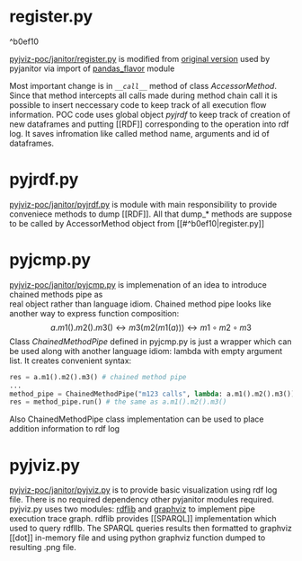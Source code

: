 
# register.py

^b0ef10

[pyjviz-poc/janitor/register.py](https://github.com/asmirnov69/pyjviz-poc/blob/main/janitor/register.py) is modified from [original version](https://github.com/Zsailer/pandas_flavor/blob/master/pandas_flavor/register.py) used by pyjanitor via import of [pandas_flavor](https://github.com/Zsailer/pandas_flavor) module

Most important change is in *`__call__`*  method of class *AccessorMethod*. Since that method intercepts all calls made during method chain call it is possible to insert neccessary code to keep track of all execution flow information. POC code uses global object *pyjrdf* to keep track of creation of new dataframes and putting [[RDF]] corresponding to the operation into rdf log. It saves infromation like called method name, arguments and id of dataframes.

# pyjrdf.py

[pyjviz-poc/janitor/pyjrdf.py](https://github.com/asmirnov69/pyjviz-poc/blob/main/janitor/pyjrdf.py) is module with main responsibility to provide conveniece methods to dump [[RDF]]. All that dump_* methods are suppose to be called by AccessorMethod object from [[#^b0ef10|register.py]]

# pyjcmp.py

[pyjviz-poc/janitor/pyjcmp.py](https://github.com/asmirnov69/pyjviz-poc/blob/main/janitor/pyjcmp.py) is implemenation of an idea to introduce chained methods pipe as   
real object rather than language idiom.
Chained method pipe looks like another way to express function composition:
$$
a.m1().m2().m3() \leftrightarrow m3(m2(m1(a))) \leftrightarrow m1 \circ m2 \circ m3
$$
Class *ChainedMethodPipe* defined in pyjcmp.py is just a wrapper which can be used along with another language idiom: lambda with empty argument list. It creates convenient syntax:

```python
res = a.m1().m2().m3() # chained method pipe
...
method_pipe = ChainedMethodPipe("m123 calls", lambda: a.m1().m2().m3())
res = method_pipe.run() # the same as a.m1().m2().m3()
```

Also ChainedMethodPipe class implementation can be used to place addition information to rdf log

# pyjviz.py

[pyjviz-poc/janitor/pyjviz.py](https://github.com/asmirnov69/pyjviz-poc/blob/main/janitor/pyjviz.py) is to provide basic visualization using rdf log file. There is no required dependency other pyjanitor modules required.
pyjviz.py uses two modules: [rdflib](https://rdflib.readthedocs.io/en/stable/) and [graphviz](https://github.com/xflr6/graphviz) to implement pipe execution trace graph. rdflib provides [[SPARQL]] implementation which used to query rdflIb. The SPARQL queries results then formatted to graphviz [[dot]] in-memory file and using python graphviz function dumped to resulting .png file.

